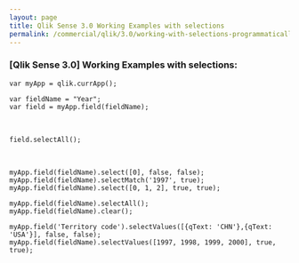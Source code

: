 ```yaml
---
layout: page
title: Qlik Sense 3.0 Working Examples with selections
permalink: /commercial/qlik/3.0/working-with-selections-programmatically/
---
```



### [Qlik Sense 3.0] Working Examples with selections:

    var myApp = qlik.currApp();

    var fieldName = "Year";
    var field = myApp.field(fieldName);

<br/>

    field.selectAll();

<br/>

    myApp.field(fieldName).select([0], false, false);
    myApp.field(fieldName).selectMatch('1997', true);
    myApp.field(fieldName).select([0, 1, 2], true, true);

    myApp.field(fieldName).selectAll();
    myApp.field(fieldName).clear();

    myApp.field('Territory code').selectValues([{qText: 'CHN'},{qText: 'USA'}], false, false);
    myApp.field(fieldName).selectValues([1997, 1998, 1999, 2000], true, true);
